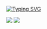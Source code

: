 <a href="https://git.io/typing-svg"><img src="https://readme-typing-svg.demolab.com?font=Fira+Code&pause=1000&color=87EBF7&width=435&lines=Study+.+.+%F0%9F%96%8A%EF%B8%8F" alt="Typing SVG" /></a>

<img src="https://img.shields.io/badge/python-%233776AB.svg?&style=for-the-badge&logo=python&logoColor=white" />
<img src="https://img.shields.io/badge/javascript-%23F7DF1E.svg?&style=for-the-badge&logo=javascript&logoColor=black" />

